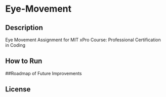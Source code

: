 # Eye-Movement

## Description
Eye Movement Assignment for MIT xPro Course: Professional Certification in Coding

## How to Run

##Roadmap of Future Improvements

## License

